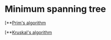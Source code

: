 # Minimum spanning tree

[**[Prim's algorithm](Prim's%20algorithm.md)

[**[Kruskal's algorithm](Kruskal's%20algorithm.md)